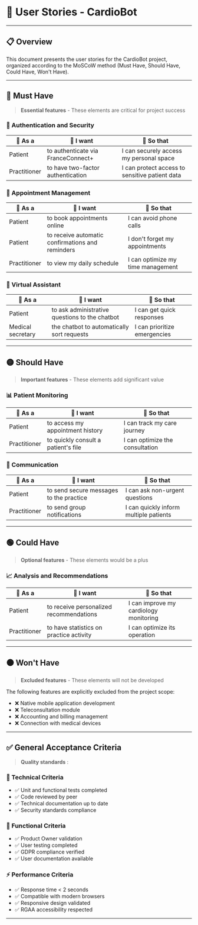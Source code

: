 # 🤖 User Stories - CardioBot

---

## 📋 Overview

This document presents the user stories for the CardioBot project, organized according to the MoSCoW method (Must Have, Should Have, Could Have, Won't Have).

---

## 🔴 Must Have

> **Essential features** - These elements are critical for project success

### 🔐 Authentication and Security
| 👤 As a | 💭 I want | 🎯 So that |
|-------------|---------|----------|
| Patient | to authenticate via FranceConnect+ | I can securely access my personal space |
| Practitioner | to have two-factor authentication | I can protect access to sensitive patient data |

### 📅 Appointment Management
| 👤 As a | 💭 I want | 🎯 So that |
|-------------|---------|----------|
| Patient | to book appointments online | I can avoid phone calls |
| Patient | to receive automatic confirmations and reminders | I don't forget my appointments |
| Practitioner | to view my daily schedule | I can optimize my time management |

### 🤖 Virtual Assistant
| 👤 As a | 💭 I want | 🎯 So that |
|-------------|---------|----------|
| Patient | to ask administrative questions to the chatbot | I can get quick responses |
| Medical secretary | the chatbot to automatically sort requests | I can prioritize emergencies |

---

## 🟡 Should Have

> **Important features** - These elements add significant value

### 📊 Patient Monitoring
| 👤 As a | 💭 I want | 🎯 So that |
|-------------|---------|----------|
| Patient | to access my appointment history | I can track my care journey |
| Practitioner | to quickly consult a patient's file | I can optimize the consultation |

### 💬 Communication
| 👤 As a | 💭 I want | 🎯 So that |
|-------------|---------|----------|
| Patient | to send secure messages to the practice | I can ask non-urgent questions |
| Practitioner | to send group notifications | I can quickly inform multiple patients |

---

## 🟢 Could Have

> **Optional features** - These elements would be a plus

### 📈 Analysis and Recommendations
| 👤 As a | 💭 I want | 🎯 So that |
|-------------|---------|----------|
| Patient | to receive personalized recommendations | I can improve my cardiology monitoring |
| Practitioner | to have statistics on practice activity | I can optimize its operation |

---

## ⚫ Won't Have

> **Excluded features** - These elements will not be developed

The following features are explicitly excluded from the project scope:

- ❌ Native mobile application development
- ❌ Teleconsultation module
- ❌ Accounting and billing management
- ❌ Connection with medical devices

---

## ✅ General Acceptance Criteria

> **Quality standards** :

### 🔧 Technical Criteria
- ✅ Unit and functional tests completed
- ✅ Code reviewed by peer
- ✅ Technical documentation up to date
- ✅ Security standards compliance

### 🎯 Functional Criteria
- ✅ Product Owner validation
- ✅ User testing completed
- ✅ GDPR compliance verified
- ✅ User documentation available

### ⚡ Performance Criteria
- ✅ Response time < 2 seconds
- ✅ Compatible with modern browsers
- ✅ Responsive design validated
- ✅ RGAA accessibility respected

---
